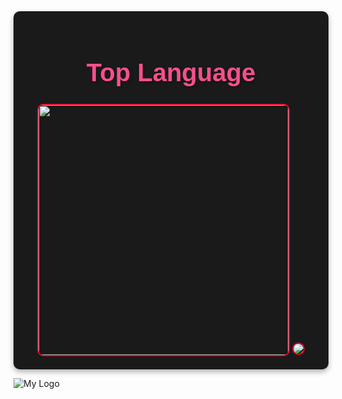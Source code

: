 <div align="center" style="background-color: #1a1a1a; padding: 20px; border-radius: 10px; max-width: 600px; margin: auto; box-shadow: 0 4px 8px rgba(0, 0, 0, 0.3);">

  <h1 style="color:F74F8C; font-family: Verdana, sans-serif; font-size: 2.5rem; text-shadow: 2px 2px 4px rgba(0, 0, 0, 0.3);">
    Top Language
  </h1>

  <img src="https://github-readme-stats.vercel.app/api/top-langs/?username=1337DaKL&layout=donut&theme=radical&title_color=E74777&text_color=EB0029" alt="Top Langs" width="400" style="border: 2px solid #EB0029; border-radius: 10px;">
  <img src="https://github-readme-stats.vercel.app/api?username=1337DaKL&theme=codeSTACKr&show_icons=true" style="border: 2px solid #EB0029; border-radius: 10px;">
  
</div>

![My Logo](![image](https://github.com/user-attachments/assets/fac3781e-45c9-422e-ab56-0d0d525f3d5b)
)
